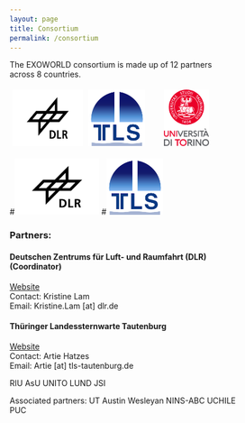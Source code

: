 ```yaml
---
layout: page
title: Consortium
permalink: /consortium
---
```


<style>
* {
  box-sizing: border-box;
}

.img-container {
  float: left;
  width: 33.33%;
  padding: 5px;
}

.clearfix::after {
  content: "";
  clear: both;
  display: table;
}
</style>

The EXOWORLD consortium is made up of 12 partners across 8 countries.

<div class="clearfix">
  <div class="img-container">
  <img src="/assets/img/dlr-logo.jpeg" alt="DLR logo" height="100">
  </div>
  <div class="img-container">
  <img src="/assets/img/tautenburg-logo.png" alt="Tautenburg logo" height="100">
  </div>
  <div class="img-container">
  <img src="/assets/img/torino-logo.svg" alt="Torino logo" height="100">
  </div>
</div>


#<img src="/assets/img/dlr-logo.jpeg" alt="DLR logo" height="100">
#<img src="/assets/img/tautenburg-logo.png" alt="Tautenburg logo" height="100">



<h3>Partners:</h3>

<h4><b>Deutschen Zentrums für Luft- und Raumfahrt (DLR) (Coordinator)</b></h4>
<a href="https://www.dlr.de/pf/desktopdefault.aspx/tabid-179/">Website</a>
<br> 
Contact: Kristine Lam
<br>
Email: Kristine.Lam [at] dlr.de

<h4><b>Thüringer Landessternwarte Tautenburg</b></h4>
<a href="http://www.tls-tautenburg.de/TLS/index.php?id=2&L=1">Website</a>
<br>
Contact: Artie Hatzes
<br>
Email: Artie [at] tls-tautenburg.de


RIU
AsU
UNITO
LUND
JSI

Associated partners:
UT Austin
Wesleyan
NINS-ABC
UCHILE
PUC
